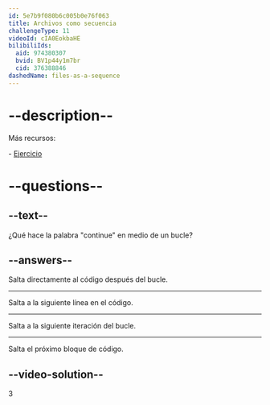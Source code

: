 ```yaml
---
id: 5e7b9f080b6c005b0e76f063
title: Archivos como secuencia
challengeType: 11
videoId: cIA0EokbaHE
bilibiliIds:
  aid: 974380307
  bvid: BV1p44y1m7br
  cid: 376388846
dashedName: files-as-a-sequence
---
```


# --description--

Más recursos:

\- <a href="https://www.youtube.com/watch?v=il1j4wkte2E" target="_blank" rel="noopener noreferrer nofollow">Ejercicio</a>

# --questions--

## --text--

¿Qué hace la palabra "continue" en medio de un bucle?

## --answers--

Salta directamente al código después del bucle.

---

Salta a la siguiente línea en el código.

---

Salta a la siguiente iteración del bucle.

---

Salta el próximo bloque de código.

## --video-solution--

3

